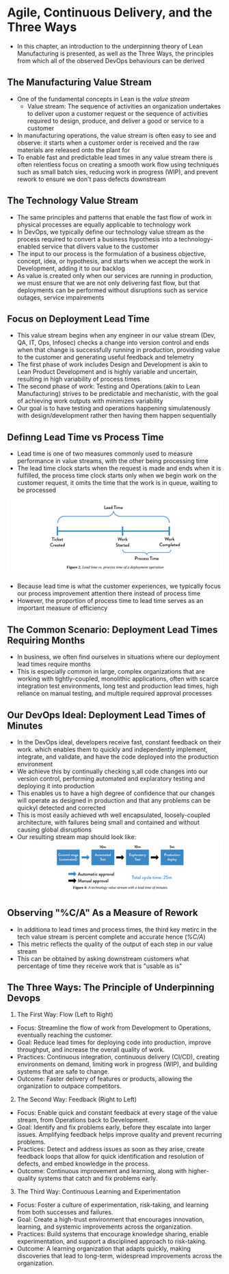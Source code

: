 # Agile, Continuous Delivery, and the Three Ways
- In this chapter, an introduction to the underpinning theory of Lean Manufacturing is presented, as well as the Three Ways, the principles from which all of the observed DevOps behaviours can be derived

## The Manufacturing Value Stream
- One of the fundamental concepts in Lean is the *value stream*
    - Value stream: The sequence of activities an organization undertakes to deliver upon a customer request or the sequence of activities required to design, produce, and deliver a good or service to a customer
- In manufacturing operations, the value stream is often easy to see and observe: it starts when a customer order is received and the raw materials are released onto the plant for
- To enable fast and predictable lead times in any value stream there is often relentless focus on creating a smooth work flow using techniques such as small batch sies, reducing work in progress (WIP), and prevent rework to ensure we don't pass defects downstream

## The Technology Value Stream
- The same principles and patterns that enable the fast flow of work in physical processes are equally applicable to technology work
- In DevOps, we typically define our technology value stream as the process required to convert a business hypothesis into a technology-enabled service that dlivers value to the customer
- The input to our process is the formulation of a business objective, concept, idea, or hypothesis, and starts when we accept the work in Development, adding it to our backlog
- As value is created only when our services are running in production, we must ensure that we are not only delivering fast flow, but that deployments can be performed without disruptions such as service outages, service impairements

## Focus on Deployment Lead Time
- This value stream begins when any engineer in our value stream (Dev, QA, IT, Ops, Infosec) checks a change into version control and ends when that change is successfully running in production, providing value to the customer and generating useful feedback and telemetry
- The first phase of work includes Design and Development is akin to Lean Product Development and is highly variable and uncertain, resulting in high variability of process times
- The second phase of work: Testing and Operations (akin to Lean Manufacturing) strives to be predictable and mechanistic, with the goal of achieving work outputs with minimizes variability
- Our goal is to have testing and operations happening simulatenously with design/development rather then having them happen sequentially

## Definng Lead Time vs Process Time
- Lead time is one of two measures commonly used to measure performance in value streams, with the other being processing time
-  The lead time clock starts when the request is made and ends when it is fulfilled, the process time clock starts only when we begin work on the customer request, it omits the time that the work is in queue, waiting to be processed

![Lead Time vs Process Time](../assets/Part1_LeadTimevsProcessTime.png)

- Because lead time is what the customer experiences, we typically focus our process improvement attention there instead of process time
- However, the proportion of process time to lead time serves as an important measure of efficiency

## The Common Scenario: Deployment Lead Times Requiring Months
- In business, we often find ourselves in situations where our deployment lead times require months
- This is especially common in large, complex organizations that are working with tightly-coupled, monolithic applications, often with scarce integration test environments, long test and production lead times, high reliance on manual testing, and multiple required approval processes

## Our DevOps Ideal: Deployment Lead Times of Minutes
- In the DevOps ideal, developers receive fast, constant feedback on their work. which enables them to quickly and independently implement, integrate, and validate, and have the code deployed into the production environment
- We achieve this by continually checking s,all code changes into our version control, performing automated and explaratory testing and deploying it into production
- This enables us to have a high degree of confidence that our changes will operate as designed in production and that any problems can be quickyl detected and corrected
- This is most easily achieved wth well encapsulated, loosely-coupled architecture, with failures being small and contained and without causing global disruptions
- Our resulting stream map should look like:
![Devops Ideal Cycle](../assets//Part1_DevopsIdealCycle.png)

## Observing "%C/A" As a Measure of Rework
- In additiona to lead times and process times, the third key metirc in the tech value stream is percent complete and accurate hence (*%C/A*)
- This metric reflects the quality of the output of each step in our value stream
- This can be obtained by asking downstream customers what percentage of time they receive work that is "usable as is"

## The Three Ways: The Principle of Underpinning Devops
1. The First Way: Flow (Left to Right)
- Focus: Streamline the flow of work from Development to Operations, eventually reaching the customer.
- Goal: Reduce lead times for deploying code into production, improve throughput, and increase the overall quality of work.
- Practices: Continuous integration, continuous delivery (CI/CD), creating environments on demand, limiting work in progress (WIP), and building systems that are safe to change.
- Outcome: Faster delivery of features or products, allowing the organization to outpace competitors.
2. The Second Way: Feedback (Right to Left)
- Focus: Enable quick and constant feedback at every stage of the value stream, from Operations back to Development.
- Goal: Identify and fix problems early, before they escalate into larger issues. Amplifying feedback helps improve quality and prevent recurring problems.
- Practices: Detect and address issues as soon as they arise, create feedback loops that allow for quick identification and resolution of defects, and embed knowledge in the process.
- Outcome: Continuous improvement and learning, along with higher-quality systems that catch and fix problems early.
3. The Third Way: Continuous Learning and Experimentation
- Focus: Foster a culture of experimentation, risk-taking, and learning from both successes and failures.
- Goal: Create a high-trust environment that encourages innovation, learning, and systemic improvements across the organization.
- Practices: Build systems that encourage knowledge sharing, enable experimentation, and support a disciplined approach to risk-taking.
- Outcome: A learning organization that adapts quickly, making discoveries that lead to long-term, widespread improvements across the organization.